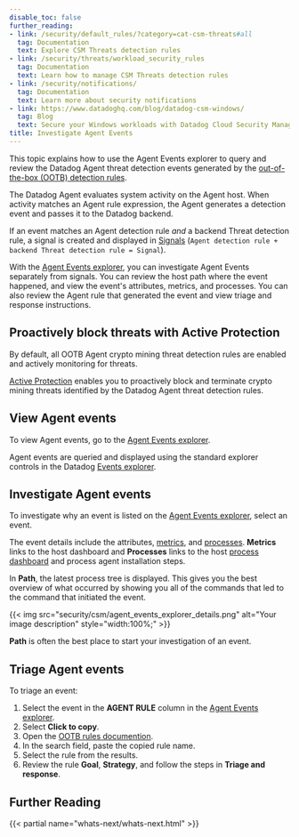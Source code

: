 ```yaml
---
disable_toc: false
further_reading:
- link: /security/default_rules/?category=cat-csm-threats#all
  tag: Documentation
  text: Explore CSM Threats detection rules
- link: /security/threats/workload_security_rules
  tag: Documentation
  text: Learn how to manage CSM Threats detection rules
- link: /security/notifications/
  tag: Documentation
  text: Learn more about security notifications
- link: https://www.datadoghq.com/blog/datadog-csm-windows/
  tag: Blog
  text: Secure your Windows workloads with Datadog Cloud Security Management
title: Investigate Agent Events
---
```



This topic explains how to use the Agent Events explorer to query and review the Datadog Agent threat detection events generated by the [out-of-the-box (OOTB) detection rules][12].

The Datadog Agent evaluates system activity on the Agent host. When activity matches an Agent rule expression, the Agent generates a detection event and passes it to the Datadog backend.

If an event matches an Agent detection rule *and* a backend Threat detection rule, a signal is created and displayed in [Signals][11] (`Agent detection rule + backend Threat detection rule = Signal`).

With the [Agent Events explorer][13], you can investigate Agent Events separately from signals. You can review the host path where the event happened, and view the event's attributes, metrics, and processes. You can also review the Agent rule that generated the event and view triage and response instructions.

## Proactively block threats with Active Protection

By default, all OOTB Agent crypto mining threat detection rules are enabled and actively monitoring for threats.

[Active Protection][18] enables you to proactively block and terminate crypto mining threats identified by the Datadog Agent threat detection rules.

## View Agent events

To view Agent events, go to the [Agent Events explorer][13].

Agent events are queried and displayed using the standard explorer controls in the Datadog [Events explorer][14]. 


## Investigate Agent events

To investigate why an event is listed on the [Agent Events explorer][13], select an event.

The event details include the attributes, [metrics][16], and [processes][15]. **Metrics** links to the host dashboard and **Processes** links to the host [process dashboard][17] and process agent installation steps.

In **Path**, the latest process tree is displayed. This gives you the best overview of what occurred by showing you all of the commands that led to the command that initiated the event. 

{{< img src="security/csm/agent_events_explorer_details.png" alt="Your image description" style="width:100%;" >}}

**Path** is often the best place to start your investigation of an event.

## Triage Agent events

To triage an event: 

1. Select the event in the **AGENT RULE** column in the [Agent Events explorer][13].
2. Select **Click to copy**.
3. Open the [OOTB rules documention][12].
4. In the search field, paste the copied rule name.
5. Select the rule from the results.
6. Review the rule **Goal**, **Strategy**, and follow the steps in **Triage and response**.


## Further Reading

{{< partial name="whats-next/whats-next.html" >}}

[11]: /ja/security/threats/security_signals
[12]: /ja/security/default_rules/#cat-cloud-security-management
[13]: https://app.datadoghq.com/security/agent-events
[14]: /ja/service_management/events/explorer/
[15]: /ja/infrastructure/process/
[16]: /ja/metrics/
[17]: https://app.datadoghq.com/process
[18]: /ja/security/cloud_security_management/guide/active-protection